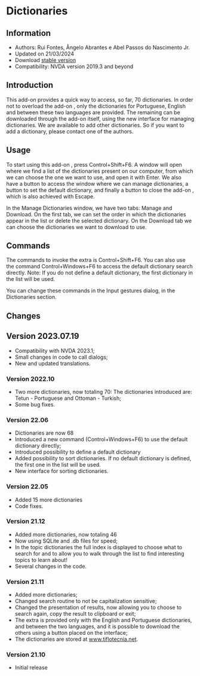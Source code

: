 # Dictionaries


## Information
* Authors: Rui Fontes, Ângelo Abrantes e Abel Passos do Nascimento Jr.
* Updated on 21/03/2024
* Download [stable version][1]
* Compatibility: NVDA version 2019.3 and beyond


## Introduction
This add-on provides a quick way to access, so far, 70 dictionaries.
In order not to overload the add-on , only the dictionaries for Portuguese, English and between these two languages are provided.
The remaining can be downloaded through the add-on itself, using the new interface for managing dictionaries.
We are available to add other dictionaries. So if you want to add a dictionary, please contact one of the authors.


## Usage

To start using this add-on , press Control+Shift+F6.
A window will open where we find a list of the dictionaries present on our computer, from which we can choose the one we want to use, and open it with Enter.
We also have a button to access the window where we can manage dictionaries, a button to set the default dictionary, and finally a button to close the add-on , which is also achieved with Escape.

In the Manage Dictionaries window, we have two tabs: Manage and Download.
On the first tab, we can set the order in which the dictionaries appear in the list or delete the selected dictionary.
On the Download tab we can choose the dictionaries we want to download to use.


## Commands
The commands to invoke the extra is Control+Shift+F6.
You can also use the command Control+Windows+F6 to access the default dictionary search directly.
Note: If you do not define a default dictionary, the first dictionary in the list will be used.

You can change these commands in the Input gestures  dialog, in the Dictionaries section.


## Changes


## Version 2023.07.19
* Compatibility with NVDA 2023.1;
* Small changes in code to call dialogs;
* New and updated translations.

### Version 2022.10
* Two more dictionaries, now totaling 70:
	The dictionaries introduced are: Tetun - Portuguese and Ottoman - Turkish;
* Some bug fixes.

### Version 22.06
* Dictionaries are now 68
* Introduced a new command (Control+Windows+F6) to use the default dictionary directly;
* Introduced possibility to define a default dictionary
* Added possibility to sort dictionaries. If no default dictionary is defined, the first one in the list will be used.
* New interface for sorting dictionaries.

### Version 22.05
* Added 15 more dictionaries
* Code fixes.

### Version 21.12
* Added more dictionaries, now totaling 46
* Now using SQLite and .db files for speed;
* In the topic dictionaries the full index is displayed to choose what to search for and to allow you to walk through the list to find interesting topics to learn about!
* Several changes in the code.

### Version 21.11
* Added more dictionaries;
* Changed search routine to not be capitalization sensitive;
* Changed the presentation of results, now allowing you to choose to search again, copy the result to clipboard or exit;
* The extra is provided only with the English and Portuguese dictionaries, and between the two languages, and it is possible to download the others using a button placed on the interface;
* The dictionaries are stored at www.tiflotecnia.net.

### Version 21.10
* Initial release

[1]: https://github.com/ruifontes/Dictionaries/releases/download/2024.03.21/dictionaries-2024.03.21.nvda-addon
